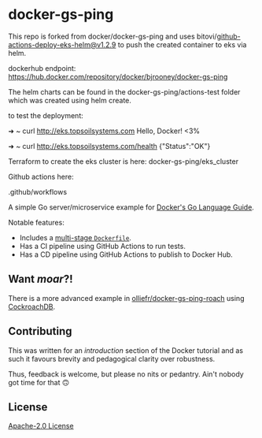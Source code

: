 # docker-gs-ping

This repo is forked from docker/docker-gs-ping and uses bitovi/github-actions-deploy-eks-helm@v1.2.9 to push the created container to eks via helm.

dockerhub endpoint:
https://hub.docker.com/repository/docker/bjrooney/docker-gs-ping

The helm charts can be found in the docker-gs-ping/actions-test folder which was created using helm create.

to test the deployment:

➜  ~ curl http://eks.topsoilsystems.com
Hello, Docker! <3%


➜  ~ curl http://eks.topsoilsystems.com/health
{"Status":"OK"}

Terraform to create the eks cluster is here:
docker-gs-ping/eks_cluster

Github actions here:

.github/workflows


A simple Go server/microservice example for [Docker's Go Language Guide](https://docs.docker.com/language/golang/).

Notable features:

* Includes a [multi-stage `Dockerfile`](https://github.com/olliefr/docker-gs-ping/blob/main/Dockerfile.multistage).
* Has a CI pipeline using GitHub Actions to run tests.
* Has a CD pipeline using GitHub Actions to publish to Docker Hub.

## Want _moar_?!

There is a more advanced example in [olliefr/docker-gs-ping-roach](https://github.com/olliefr/docker-gs-ping-roach) using [CockroachDB](https://github.com/cockroachdb/cockroach).

## Contributing

This was written for an _introduction_ section of the Docker tutorial and as such it favours brevity and pedagogical clarity over robustness. 

Thus, feedback is welcome, but please no nits or pedantry. Ain't nobody got time for that 🙃

## License

[Apache-2.0 License](LICENSE)

